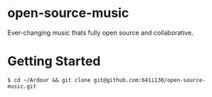# open-source-music
Ever-changing music thats fully open source and collaborative.

# Getting Started
`$ cd ~/Ardour && git clone git@github.com:641i130/open-source-music.git`
